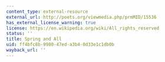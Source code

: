 ```yaml
---
content_type: external-resource
external_url: http://poets.org/viewmedia.php/prmMID/15536
has_external_license_warning: true
license: https://en.wikipedia.org/wiki/All_rights_reserved
status: ''
title: Spring and All
uid: ff4bfc8b-9980-47ed-a3b4-0d33e1c1db0b
wayback_url: ''
---
```

